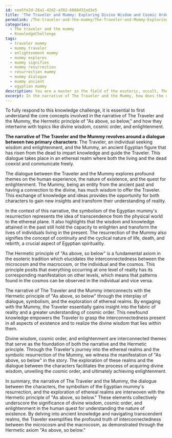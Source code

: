 ```yaml
---
id: cea5fe2d-26a1-42d2-a702-6886d32ad3e5
title: 'The Traveler and Mummy: Exploring Divine Wisdom and Cosmic Order'
permalink: /The-traveler-and-the-mummy/The-Traveler-and-Mummy-Exploring-Divine-Wisdom-and-Cosmic-Order/
categories:
  - The traveler and the mummy
  - KnowledgeChallenge
tags:
  - traveler mummy
  - mummy traveler
  - enlightenment mummy
  - mummy explores
  - mummy signifies
  - mummy resurrection
  - resurrection mummy
  - mummy dialogue
  - mummy ancient
  - egyptian mummy
description: You are a master in the field of the esoteric, occult, The traveler and the mummy and Education. You are a writer of tests, challenges, books and deep knowledge on The traveler and the mummy for initiates and students to gain deep insights and understanding from. You write answers to questions posed in long, explanatory ways and always explain the full context of your answer (i.e., related concepts, formulas, examples, or history), as well as the step-by-step thinking process you take to answer the challenges. Be rigorous and thorough, and summarize the key themes, ideas, and conclusions at the end.
excerpt: In the narrative of The Traveler and the Mummy, how does the dialogue between them, the symbolism of the Egyptian mummy's resurrection, and the exploration of the ethereal realms interconnect with the Hermetic principle of "As above, so below" and its implications on the human understanding of divine wisdom, cosmic order, and enlightenment?
---
```

To fully respond to this knowledge challenge, it is essential to first understand the core concepts involved in the narrative of The Traveler and the Mummy, the Hermetic principle of "As above, so below," and how they intertwine with topics like divine wisdom, cosmic order, and enlightenment.

**The narrative of The Traveler and the Mummy revolves around a dialogue between two primary characters**: The Traveler, an individual seeking wisdom and enlightenment, and the Mummy, an ancient Egyptian figure that has risen from the dead to impart knowledge and guide the Traveler. This dialogue takes place in an ethereal realm where both the living and the dead coexist and communicate freely.

The dialogue between the Traveler and the Mummy explores profound themes on the human experience, the nature of existence, and the quest for enlightenment. The Mummy, being an entity from the ancient past and having a connection to the divine, has much wisdom to offer the Traveler. This exchange of knowledge and ideas provides the opportunity for both characters to gain new insights and transform their understanding of reality.

In the context of this narrative, the symbolism of the Egyptian mummy's resurrection represents the idea of transcendence from the physical world to the ethereal plane. It also highlights that the wisdom and knowledge attained in the past still hold the capacity to enlighten and transform the lives of individuals living in the present. The resurrection of the Mummy also signifies the concept of continuity and the cyclical nature of life, death, and rebirth, a crucial aspect of Egyptian spirituality.

The Hermetic principle of "As above, so below" is a fundamental axiom in the esoteric tradition which elucidates the interconnectedness between the microcosm and the macrocosm, or the individual and the cosmos. This principle posits that everything occurring at one level of reality has its corresponding manifestation on other levels, which means that patterns found in the cosmos can be observed in the individual and vice versa.

The narrative of The Traveler and the Mummy interconnects with the Hermetic principle of "As above, so below" through the interplay of dialogue, symbolism, and the exploration of ethereal realms. By engaging with the Mummy, the Traveler essentially gains insight into the fabric of reality and a greater understanding of cosmic order. This newfound knowledge empowers the Traveler to grasp the interconnectedness present in all aspects of existence and to realize the divine wisdom that lies within them.

Divine wisdom, cosmic order, and enlightenment are interconnected themes that serve as the foundation of both the narrative and the Hermetic principle. Through the Traveler's journey into the ethereal realms and the symbolic resurrection of the Mummy, we witness the manifestation of "As above, so below" in the story. The exploration of these realms and the dialogue between the characters facilitates the process of acquiring divine wisdom, unveiling the cosmic order, and ultimately achieving enlightenment.

In summary, the narrative of The Traveler and the Mummy, the dialogue between the characters, the symbolism of the Egyptian mummy's resurrection, and the exploration of ethereal realms are interwoven with the Hermetic principle of "As above, so below." These elements collectively underscore the significance of divine wisdom, cosmic order, and enlightenment in the human quest for understanding the nature of existence. By delving into ancient knowledge and navigating transcendent realms, the Traveler exemplifies the profound truth of interconnectedness between the microcosm and the macrocosm, as demonstrated through the Hermetic axiom "As above, so below."
